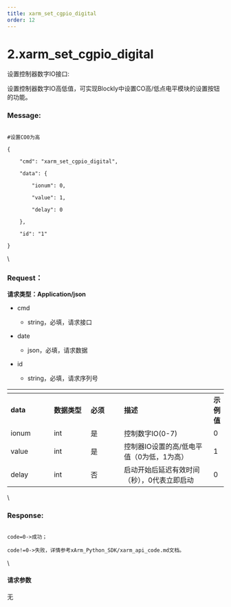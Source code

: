 ```yaml
---
title: xarm_set_cgpio_digital
order: 12
---
```

# 2.xarm\_set\_cgpio\_digital



 



设置控制器数字IO接口:

设置控制器数字IO高低值，可实现Blockly中设置CO高/低点电平模块的设置按钮的功能。



### Message:  



```

#设置CO0为高

{

    "cmd": "xarm_set_cgpio_digital",

    "data": {

        "ionum": 0,

        "value": 1,

        "delay": 0

    },

    "id": "1"

}

```



\





### Request：    



**请求类型：Application/json**



* cmd

  * string，必填，请求接口

* date

  * json，必填，请求数据

* id

  * string，必填，请求序列号



<table data-header-hidden><thead><tr><th width="114"></th><th width="109"></th><th width="96"></th><th width="297"></th><th></th></tr></thead><tbody><tr><td><strong>data</strong></td><td><strong>数据类型</strong></td><td><strong>必须</strong></td><td><strong>描述</strong></td><td><strong>示例值</strong></td></tr><tr><td>ionum</td><td>int</td><td>是</td><td>控制数字IO(0-7)</td><td>0</td></tr><tr><td>value</td><td>int</td><td>是</td><td>控制器IO设置的高/低电平值（0为低，1为高）</td><td>1</td></tr><tr><td>delay</td><td>int</td><td>否</td><td>启动开始后延迟有效时间（秒），0代表立即启动</td><td>0</td></tr></tbody></table>



\





### Response:     



```

code=0->成功；

code!=0->失败，详情参考xArm_Python_SDK/xarm_api_code.md文档。

```



\





#### 请求参数



无
